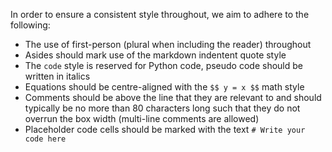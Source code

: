 In order to ensure a consistent style throughout, we aim to adhere to the following:

- The use of first-person (plural when including the reader) throughout
- Asides should mark use of the markdown indentent quote style
- The `code` style is reserved for Python code, pseudo code should be written in italics
- Equations should be centre-aligned with the `$$ y = x $$` math style
- Comments should be above the line that they are relevant to and should typically be no more than 80 characters long such that they do not overrun the box width (multi-line comments are allowed)
- Placeholder code cells should be marked with the text `# Write your code here`
